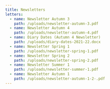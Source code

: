 ```yaml
---
title: Newsletters
letters:
  - name: Newsletter Autumn 3
    path: /uploads/newsletter-autumn-3.pdf
  - name: Newsletter Autumn 4
    path: /uploads/newsletter-autumn-4.pdf
  - name: Diary Dates (Autumn 4 Newsletter)
    path: /uploads/diary-dates-2021-22.docx
  - name: Newsletter Spring 1
    path: /uploads/newsletter-spring-1.pdf
  - name: Newsletter Spring 2
    path: /uploads/newsletter-spring-2.pdf
  - name: Newsletter Summer 1
    path: /uploads/newsletter-summer-1.pdf
  - name: Newsletter Autumn 1
    path: /uploads/newsletter-autumn-1-2-.pdf
---
```

